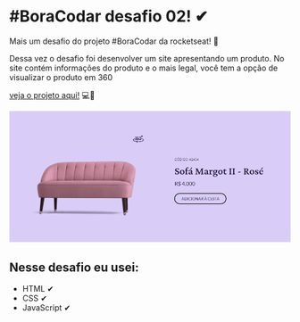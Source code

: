 # #BoraCodar desafio 02! ✔
Mais um desafio do projeto #BoraCodar da rocketseat! 🎉


Dessa vez o desafio foi desenvolver um site apresentando um produto. No site contém informações do produto e o mais legal, você tem a opção de visualizar o produto em 360

[veja o projeto aqui!](https://gabriel-vitebo.github.io/BoraCodar-desafio-02-Product/) 💻📱

![preview](./.github/preview.png) 

## Nesse desafio eu usei:
- HTML ✔
- CSS ✔
- JavaScript ✔